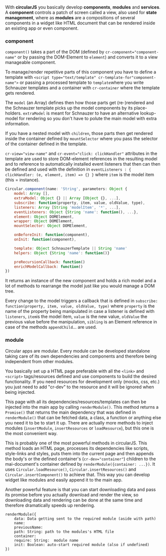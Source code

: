 With **circularJS** you basically develop **components**, **modules** and **services**.
A **component** controls a patch of screen called a view, also used for **state management**, where as **modules** are a compositions of several components in a widget like HTML document that can be rendered inside an existing app or even component.

### component

```component()``` takes a part of the DOM (defined by ```cr-component="component-name"``` or by passing the DOM-Element to ```element```) and converts it to a view manageable component.

To manage/render repetitive parts of this component you have to define a template with ```<script type="text/template" cr-template-for"component-name">``` or passing a processed template to ```template```where you write Schnauzer templates and a container with ```cr-container``` where the template gets rendered.

The ```model``` (an Array) defines then how those parts get (re-)rendered and the Schnauzer template picks up the model components by its place-holders. ```extraModel``` is meant for Schnauzer to have an alternative lookup-model for rendering so you don't have to polute the main model with extra information.

If you have a nested model with ```children```, those parts then get rendered inside the container defined by ```mountSelector``` where you pass the selector of the container defined in the template.

```cr-view="view-name"``` and ```cr-event="click: clickHandler"``` attributes in the template are used to store DOM-element references in the resulting model and to reference to automatically installed event listeners that then can then be defined and used with the definition in ```eventListeners : { clickHandler: (e, element, item) => {} }``` where ```item``` is the model item (this = instance).

```js
Circular.component(name: 'String', parameters: Object {
    model: Array [],
    extraModel: Object {} || Array [Object {}, ...],
    subscribe: function(property, item, value, oldValue, type),
    listeners: Array [String 'modelItem', '*', ...],
    eventListeners: Object {String 'name': function(), ...},
    element: Object DOMElement,
    wrapper: Object DOMElement,
    mountSelector: Object DOMElement,

    onBeforeInit: function(component),
    onInit: function(component),

    template: Object SchnauzerTemplate || String 'name'
    helpers: Object {String 'name': function()}

    preRecursionCallback: function()
    enrichModelCallback: function()
})
```

It returns an instance of the new component and holds a rich model and a lot of methods to rearrange the model just like you would manage a DOM tree.

Every change to the model triggers a callback that is defined in ```subscribe: function(property, item, value, oldValue, type)``` where ```property``` is the name of the property being manipulated in case a listener is defined with ```listeners```, ```item```is the model item, ```value``` is the new value, ```oldValue``` the previous value before the manipulation, ```sibling``` is an Element reference in case of the methods ```appendChild```... are used.


### module

Circular apps are modular. Every module can be developed standalone taking care of its own dependencies and components and therefore being independent from other modules.

You basically set up a HTML page preferable with all the `<link>` and `<script>` tags/resources defined and use components to build the desired functionality. If you need resources for development only (mocks, css, etc.) you just need to add "cr-dev" to the resource and it will be ignored when being injected.

This page with all its dependencies/resources/templates can then be injected into the main app by calling ```renderModule()```. This method returns a ```Promise()``` that returns the main dependency that was defined in ```renderModule()``` that can be fetched data, a class, a function or anything else you need it to be to start it up. There are actually more methods to inject modules (```insertModule```, ```insertResources``` or ```loadResource```), but this one is the most convenient way.

This is probably one of the most powerful methods in circularJS.
This method loads an HTML page, processes its dependencies like scripts, style-links and styles, puts them into the current page and then appends the body's or the defined container's (```cr-dev="container"```) children to the mai-document's container defined by ```renderModule({container: ...})```.
It uses ```Circular.loadResource()```, ```Circular.insertResources()``` and ```Circular.insertComponent()``` to achieve that.
This way you can develop widget like modules and easily append it to the main app.

Another powerful feature is that you can start downloading data and pass its promise before you actually download and render the view, so downloading data and rendering can be done at the same time and therefore dramatically speeds up rendering.

```
renderModule({
    data: Data getting sent to the required module (aside with path)
    name:
    previousName:
    path: String: path to the modules's HTML file
    container:
    require: String:  module name
    init: Boolean: auto-start required module (also if undefined)
})
```









